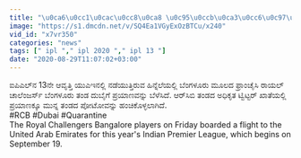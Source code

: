 ```yaml
---
title: "\u0ca6\u0cc1\u0cac\u0cc8\u0ca8 \u0c95\u0ccb\u0ca3\u0cc6\u0c97\u0cb3\u0cb2\u0ccd\u0cb2\u0cbf \u0cac\u0c82\u0ca7\u0cbf\u0caf\u0cbe\u0ca6 RCB \u0c86\u0c9f\u0c97\u0cbe\u0cb0\u0cb0\u0cc1 Oneindia Kannada"
image: "https://s1.dmcdn.net/v/SQ4Ea1VGyExOzBTCu/x240"
vid_id: "x7vr350"
categories: "news"
tags: [" ipl "," ipl 2020 "," ipl 13 "]
date: "2020-08-29T11:07:02+03:00"
---
```

ಐಪಿಎಲ್‌ನ 13ನೇ ಆವೃತ್ತಿ ಯುಎಇನಲ್ಲಿ ನಡೆಯುತ್ತಿರುವ ಹಿನ್ನೆಲೆಯಲ್ಲಿ ಬೆಂಗಳೂರು ಮೂಲದ ಫ್ರಾಂಚೈಸಿ ರಾಯಲ್ ಚಾಲೆಂಜರ್ಸ್ ಬೆಂಗಳೂರು ತಂಡ ದುಬೈಗೆ ಪ್ರಯಾಣವನ್ನು ಬೆಳೆಸಿದೆ. ಆರ್‌ಸಿಬಿ ತಂಡದ ಅಧಿಕೃತ ಟ್ವಿಟ್ಟರ್‌ ಖಾತೆಯಲ್ಲಿ ಪ್ರಯಾಣಕ್ಕೂ ಮುನ್ನ ತಂಡದ ಪೋಟೋವನ್ನು ಹಂಚಿಕೊಳ್ಳಲಾಗಿದೆ.  <br>#RCB #Dubai #Quarantine  <br>The Royal Challengers Bangalore players on Friday boarded a flight to the United Arab Emirates for this year's Indian Premier League, which begins on September 19.
